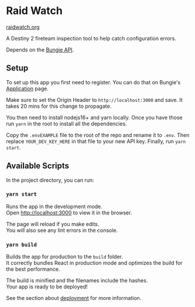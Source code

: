 # Raid Watch

[raidwatch.org](http://raidwatch.org)

A Destiny 2 fireteam inspection tool to help catch configuration errors.

Depends on the [Bungie API](https://bungie-net.github.io/multi/index.html).

## Setup

To set up this app you first need to register. You can do that on Bungie's
[Application](https://www.bungie.net/en/Application) page.

Make sure to set the Origin Header to `http://localhost:3000` and save. It takes 20 mins for this
change to propagate.

You then need to install nodejs16+ and yarn locally. Once you have those run `yarn` in the root to
install all the dependencies.

Copy the `.envEXAMPLE` file to the root of the repo and rename it to `.env`. Then replace
`YOUR_DEV_KEY_HERE` in that file to your new API key. Finally, run `yarn start`.

## Available Scripts

In the project directory, you can run:

### `yarn start`

Runs the app in the development mode.\
Open [http://localhost:3000](http://localhost:3000) to view it in the browser.

The page will reload if you make edits.\
You will also see any lint errors in the console.

### `yarn build`

Builds the app for production to the `build` folder.\
It correctly bundles React in production mode and optimizes the build for the best performance.

The build is minified and the filenames include the hashes.\
Your app is ready to be deployed!

See the section about [deployment](https://facebook.github.io/create-react-app/docs/deployment) for
more information.
